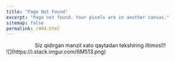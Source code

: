 ```yaml
---
title: "Page Not Found"
excerpt: "Page not found. Your pixels are in another canvas."
sitemap: false
permalink: /404.html
---
```


<center>Siz qidirgan manzil xato qaytadan tekshiring iltimos!!!</center>
![](https://i.stack.imgur.com/6M513.png)
